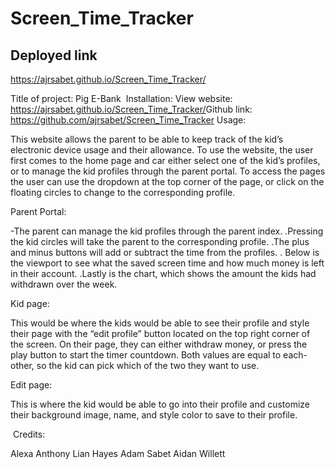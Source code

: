 # Screen_Time_Tracker

## Deployed link
https://ajrsabet.github.io/Screen_Time_Tracker/

Title of project: Pig E-Bank
​
Installation:
View website: https://ajrsabet.github.io/Screen_Time_Tracker/
​
Github link: https://github.com/ajrsabet/Screen_Time_Tracker
Usage:

This website allows the parent to be able to keep track of the kid’s electronic device usage and their allowance. To use the website, the user first comes to the home page and car either select one of the kid’s profiles, or to manage the kid profiles through the parent portal. To access the pages the user can use the dropdown at the top corner of the page, or click on the floating circles to change to the corresponding profile.

Parent Portal:

-The parent can manage the kid profiles through the parent index. 
.Pressing the kid circles will take the parent to the corresponding profile. 
.The plus and minus buttons will add or subtract the time from the profiles.
. Below is the viewport to see what the saved screen time and how much money is left in their account.
.Lastly is the chart, which shows the amount the kids had withdrawn over the week.

Kid page:

This would be where the kids would be able to see their profile and style their page with the “edit profile” button located on the top right corner of the screen.  On their page, they can either withdraw money, or press the play button to start the timer countdown.  Both values are equal to each-other, so the kid can pick which of the two they want to use. 

Edit page:

This is where the kid would be able to go into their profile and customize their background image, name, and style color to save to their profile.

​
Credits:

Alexa Anthony
Lian Hayes
Adam Sabet
Aidan Willett
​
​
